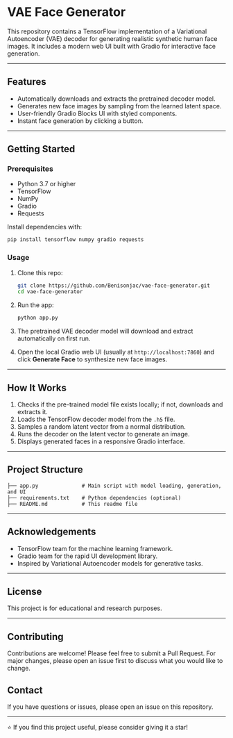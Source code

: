 # VAE Face Generator

This repository contains a TensorFlow implementation of a Variational Autoencoder (VAE) decoder for generating realistic synthetic human face images. It includes a modern web UI built with Gradio for interactive face generation.

---

## Features

- Automatically downloads and extracts the pretrained decoder model.
- Generates new face images by sampling from the learned latent space.
- User-friendly Gradio Blocks UI with styled components.
- Instant face generation by clicking a button.

---

## Getting Started

### Prerequisites

- Python 3.7 or higher
- TensorFlow
- NumPy
- Gradio
- Requests

Install dependencies with:

```bash
pip install tensorflow numpy gradio requests
```

### Usage

1. Clone this repo:
   ```bash
   git clone https://github.com/Benisonjac/vae-face-generator.git
   cd vae-face-generator
   ```

2. Run the app:
   ```bash
   python app.py
   ```

3. The pretrained VAE decoder model will download and extract automatically on first run.

4. Open the local Gradio web UI (usually at `http://localhost:7860`) and click **Generate Face** to synthesize new face images.

---

## How It Works

1. Checks if the pre-trained model file exists locally; if not, downloads and extracts it.
2. Loads the TensorFlow decoder model from the `.h5` file.
3. Samples a random latent vector from a normal distribution.
4. Runs the decoder on the latent vector to generate an image.
5. Displays generated faces in a responsive Gradio interface.

---

## Project Structure

```
├── app.py              # Main script with model loading, generation, and UI
├── requirements.txt    # Python dependencies (optional)
├── README.md           # This readme file
```

---

## Acknowledgements

- TensorFlow team for the machine learning framework.
- Gradio team for the rapid UI development library.
- Inspired by Variational Autoencoder models for generative tasks.

---

## License

This project is for educational and research purposes.

---
## Contributing

Contributions are welcome! Please feel free to submit a Pull Request. For major changes, please open an issue first to discuss what you would like to change.

## Contact

If you have questions or issues, please open an issue on this repository.

---

⭐ If you find this project useful, please consider giving it a star!
